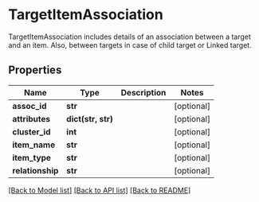 # TargetItemAssociation

TargetItemAssociation includes details of an association between a target and an item. Also, between targets in case of child target or Linked target.
## Properties
Name | Type | Description | Notes
------------ | ------------- | ------------- | -------------
**assoc_id** | **str** |  | [optional] 
**attributes** | **dict(str, str)** |  | [optional] 
**cluster_id** | **int** |  | [optional] 
**item_name** | **str** |  | [optional] 
**item_type** | **str** |  | [optional] 
**relationship** | **str** |  | [optional] 

[[Back to Model list]](../README.md#documentation-for-models) [[Back to API list]](../README.md#documentation-for-api-endpoints) [[Back to README]](../README.md)


